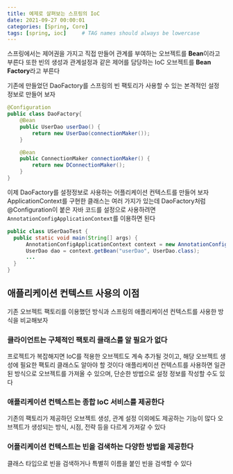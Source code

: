 ```yaml
---
title: 예제로 살펴보는 스프링의 IoC
date: 2021-09-27 00:00:01
categories: [Spring, Core]
tags: [spring, ioc]     # TAG names should always be lowercase
---
```


스프링에서는 제어권을 가지고 직접 만들어 관계를 부여하는 오브젝트를 **Bean**이라고 부른다
또한 빈의 생성과 관계설정과 같은 제어를 담당하는 IoC 오브젝트를 **Bean Factory**라고 부른다

기존에 만들었던 DaoFactory를 스프링의 빈 팩토리가 사용할 수 있는 본격적인 설정 정보로 만들어 보자

```java
@Configuration
public class DaoFactory{
    @Bean
    public UserDao userDao() {
        return new UserDao(connectionMaker());
    }

    @Bean
    public ConnectionMaker connectionMaker() {
        return new DConnectionMaker();
    }
}
```

이제 DaoFactory를 설정정보로 사용하는 어플리케이션 컨텍스트를 만들어 보자
ApplicationContext를 구현한 클래스는 여러 가지가 있는데 DaoFactory처럼 @Configuration이 붙은 자바 코드를 설정으로 사용하려면
```AnnotationConfigApplicationContext```를 이용하면 된다

```java
public class USerDaoTest {
  public static void main(String[] args) {
      AnnotationConfigApplicationContext context = new AnnotationConfigApplicationContext(DaoFactory.class);
      UserDao dao = context.getBean("userDao", UserDao.class);
      ...
  }
}
```

## 애플리케이션 컨텍스트 사용의 이점
기존 오브젝트 팩토리를 이용했던 방식과 스프링의 애플리케이션 컨텍스트를 사용한 방식을 비교해보자

### 클라이언트는 구체적인 팩토리 클래스를 알 필요가 없다

프로젝트가 복잡해지면 IoC를 적용한 오브젝트도 계속 추가될 것이고, 해당 오브젝트 생성에 필요한 팩토리 클래스도 알아야 할 것이다
애플리케이션 컨텍스트를 사용하면 일관된 방식으로 오브젝트를 가져올 수 있으며, 단순한 방법으로 설정 정보를 작성할 수도 있다

### 애플리케이션 컨텍스트는 종합 IoC 서비스를 제공한다

기존의 팩토리가 제공하던 오브젝트 생성, 관계 설정 이외에도 제공하는 기능이 많다
오브젝트가 생성되는 방식, 시점, 전략 등을 다르게 가져갈 수 있다

### 어플리케이션 컨텍스트는 빈을 검색하는 다양한 방법을 제공한다

클래스 타입으로 빈을 검색하거나 특별히 이름을 붙인 빈을 검색할 수 있다

